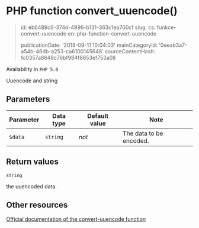 PHP function convert_uuencode()
===============================

> id: eb6489c6-374d-4996-b131-363c1ea700cf
> slug:
> 	cs: funkce-convert-uuencode
> 	en: php-function-convert-uuencode
> 
> publicationDate: '2019-09-11 10:04:03'
> mainCategoryId: '0eeab3a7-a54b-46db-a253-ca6100145648'
> sourceContentHash: fc0357a8648c76bf984f8653ef753a08

Availability in `PHP 5.0`

Uuencode and string


Parameters
--------------

| Parameter | Data type | Default value | Note |
|-----|-----|-----|-----|
| `$data` | `string` | *not* | The data to be encoded. |


Return values
----------------

`string`

the uuencoded data.

Other resources
------------

[Official documentation of the convert-uuencode function](https://www.php.net/manual/en/function.convert-uuencode.php)
